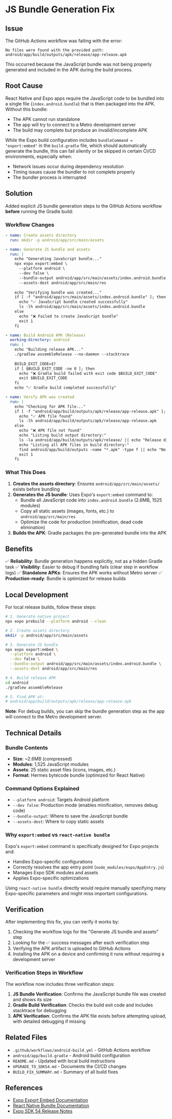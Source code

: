 # JS Bundle Generation Fix

## Issue

The GitHub Actions workflow was failing with the error:
```
No files were found with the provided path: android/app/build/outputs/apk/release/app-release.apk
```

This occurred because the JavaScript bundle was not being properly generated and included in the APK during the build process.

## Root Cause

React Native and Expo apps require the JavaScript code to be bundled into a single file (`index.android.bundle`) that is then packaged into the APK. Without this bundle:
- The APK cannot run standalone
- The app will try to connect to a Metro development server
- The build may complete but produce an invalid/incomplete APK

While the Expo build configuration includes `bundleCommand = "export:embed"` in the `build.gradle` file, which should automatically generate the bundle, this can fail silently or be skipped in certain CI/CD environments, especially when:
- Network issues occur during dependency resolution
- Timing issues cause the bundler to not complete properly
- The bundler process is interrupted

## Solution

Added explicit JS bundle generation steps to the GitHub Actions workflow **before** running the Gradle build:

### Workflow Changes

```yaml
- name: Create assets directory
  run: mkdir -p android/app/src/main/assets

- name: Generate JS bundle and assets
  run: |
    echo "Generating JavaScript bundle..."
    npx expo export:embed \
      --platform android \
      --dev false \
      --bundle-output android/app/src/main/assets/index.android.bundle \
      --assets-dest android/app/src/main/res
    
    echo "Verifying bundle was created..."
    if [ -f "android/app/src/main/assets/index.android.bundle" ]; then
      echo "✅ JavaScript bundle created successfully"
      ls -lh android/app/src/main/assets/index.android.bundle
    else
      echo "❌ Failed to create JavaScript bundle"
      exit 1
    fi

- name: Build Android APK (Release)
  working-directory: android
  run: |
    echo "Building release APK..."
    ./gradlew assembleRelease --no-daemon --stacktrace
    
    BUILD_EXIT_CODE=$?
    if [ $BUILD_EXIT_CODE -ne 0 ]; then
      echo "❌ Gradle build failed with exit code $BUILD_EXIT_CODE"
      exit $BUILD_EXIT_CODE
    fi
    echo "✅ Gradle build completed successfully"

- name: Verify APK was created
  run: |
    echo "Checking for APK file..."
    if [ -f "android/app/build/outputs/apk/release/app-release.apk" ]; then
      echo "✅ APK file found"
      ls -lh android/app/build/outputs/apk/release/app-release.apk
    else
      echo "❌ APK file not found"
      echo "Listing build output directory:"
      ls -la android/app/build/outputs/apk/release/ || echo "Release directory does not exist"
      echo "Listing all APK files in build directory:"
      find android/app/build/outputs -name "*.apk" -type f || echo "No APK files found"
      exit 1
    fi
```

### What This Does

1. **Creates the assets directory**: Ensures `android/app/src/main/assets/` exists before bundling
2. **Generates the JS bundle**: Uses Expo's `export:embed` command to:
   - Bundle all JavaScript code into `index.android.bundle` (2.6MB, 1525 modules)
   - Copy all static assets (images, fonts, etc.) to `android/app/src/main/res`
   - Optimize the code for production (minification, dead code elimination)
3. **Builds the APK**: Gradle packages the pre-generated bundle into the APK

## Benefits

✅ **Reliability**: Bundle generation happens explicitly, not as a hidden Gradle task
✅ **Visibility**: Easier to debug if bundling fails (clear step in workflow logs)
✅ **Standalone APKs**: Ensures the APK works without Metro server
✅ **Production-ready**: Bundle is optimized for release builds

## Local Development

For local release builds, follow these steps:

```bash
# 1. Generate native project
npx expo prebuild --platform android --clean

# 2. Create assets directory
mkdir -p android/app/src/main/assets

# 3. Generate JS bundle
npx expo export:embed \
  --platform android \
  --dev false \
  --bundle-output android/app/src/main/assets/index.android.bundle \
  --assets-dest android/app/src/main/res

# 4. Build release APK
cd android
./gradlew assembleRelease

# 5. Find APK at:
# android/app/build/outputs/apk/release/app-release.apk
```

**Note**: For debug builds, you can skip the bundle generation step as the app will connect to the Metro development server.

## Technical Details

### Bundle Contents
- **Size**: ~2.6MB (compressed)
- **Modules**: 1,525 JavaScript modules
- **Assets**: 25 static asset files (icons, images, etc.)
- **Format**: Hermes bytecode bundle (optimized for React Native)

### Command Options Explained
- `--platform android`: Targets Android platform
- `--dev false`: Production mode (enables minification, removes debug code)
- `--bundle-output`: Where to save the JavaScript bundle
- `--assets-dest`: Where to copy static assets

### Why `export:embed` vs `react-native bundle`

Expo's `export:embed` command is specifically designed for Expo projects and:
- Handles Expo-specific configurations
- Correctly resolves the app entry point (`node_modules/expo/AppEntry.js`)
- Manages Expo SDK modules and assets
- Applies Expo-specific optimizations

Using `react-native bundle` directly would require manually specifying many Expo-specific parameters and might miss important configurations.

## Verification

After implementing this fix, you can verify it works by:

1. Checking the workflow logs for the "Generate JS bundle and assets" step
2. Looking for the ✅ success messages after each verification step
3. Verifying the APK artifact is uploaded to GitHub Actions
4. Installing the APK on a device and confirming it runs without requiring a development server

### Verification Steps in Workflow

The workflow now includes three verification steps:
1. **JS Bundle Verification**: Confirms the JavaScript bundle file was created and shows its size
2. **Gradle Build Verification**: Checks the build exit code and includes stacktrace for debugging
3. **APK Verification**: Confirms the APK file exists before attempting upload, with detailed debugging if missing

## Related Files

- `.github/workflows/android-build.yml` - GitHub Actions workflow
- `android/app/build.gradle` - Android build configuration
- `README.md` - Updated with local build instructions
- `UPGRADE_TO_SDK54.md` - Documents the CI/CD changes
- `BUILD_FIX_SUMMARY.md` - Summary of all build fixes

## References

- [Expo Export Embed Documentation](https://docs.expo.dev/more/expo-cli/#exporting-for-embedding)
- [React Native Bundle Documentation](https://reactnative.dev/docs/publishing-to-app-store#1-enable-proguard-to-reduce-the-size-of-the-apk-optional)
- [Expo SDK 54 Release Notes](https://blog.expo.dev/expo-sdk-54-c66d12df2f75)
